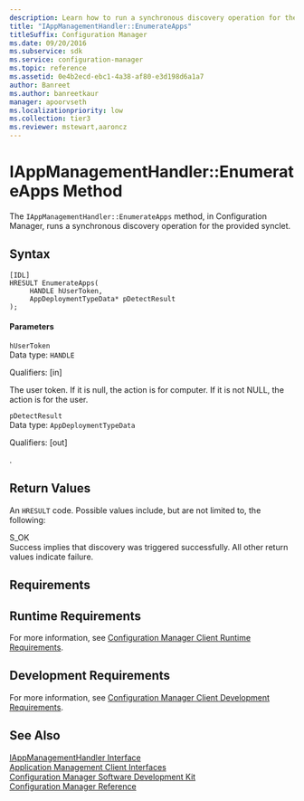 ```yaml
---
description: Learn how to run a synchronous discovery operation for the provided synclet in Configuration Manager.
title: "IAppManagementHandler::EnumerateApps"
titleSuffix: Configuration Manager
ms.date: 09/20/2016
ms.subservice: sdk
ms.service: configuration-manager
ms.topic: reference
ms.assetid: 0e4b2ecd-ebc1-4a38-af80-e3d198d6a1a7
author: Banreet
ms.author: banreetkaur
manager: apoorvseth
ms.localizationpriority: low
ms.collection: tier3
ms.reviewer: mstewart,aaroncz 
---
```

# IAppManagementHandler::EnumerateApps Method
The `IAppManagementHandler::EnumerateApps` method, in Configuration Manager, runs a synchronous discovery operation for the provided synclet.  

## Syntax  

```  
[IDL]  
HRESULT EnumerateApps(  
     HANDLE hUserToken,  
     AppDeploymentTypeData* pDetectResult  
);  
```  

#### Parameters  
 `hUserToken`  
 Data type: `HANDLE`  

 Qualifiers: [in]  

 The user token. If it is null, the action is for computer. If it is not NULL, the action is for the user.  

 `pDetectResult`  
 Data type: `AppDeploymentTypeData`  

 Qualifiers: [out]  

 .   

## Return Values  
 An `HRESULT` code. Possible values include, but are not limited to, the following:  

 S_OK  
 Success implies that discovery was triggered successfully.  All other return values indicate failure.  

## Requirements  

## Runtime Requirements  
 For more information, see [Configuration Manager Client Runtime Requirements](../../../../../develop/core/reqs/client-runtime-requirements.md).  

## Development Requirements  
 For more information, see [Configuration Manager Client Development Requirements](../../../../../develop/core/reqs/client-development-requirements.md).  

## See Also  
 [IAppManagementHandler Interface](../../../../../develop/reference/core/clients/client-classes/iappmanagementhandler-interface.md)   
 [Application Management Client Interfaces](../../../../../develop/reference/core/clients/client-classes/application-management-client-interfaces.md)   
 [Configuration Manager Software Development Kit](../../../../../develop/core/misc/system-center-configuration-manager-sdk.md)   
 [Configuration Manager Reference](../../../../../develop/reference/configuration-manager-reference.md)
